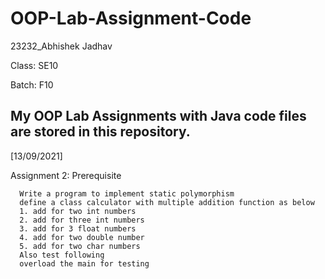 # OOP-Lab-Assignment-Code
23232_Abhishek Jadhav

Class: SE10

Batch: F10

My OOP Lab Assignments with Java code files are stored in this repository.
--------------------------------------------------------------------------

[13/09/2021]

Assignment 2: Prerequisite
     
      Write a program to implement static polymorphism 
      define a class calculator with multiple addition function as below 
      1. add for two int numbers
      2. add for three int numbers
      3. add for 3 float numbers
      4. add for two double number
      5. add for two char numbers
      Also test following
      overload the main for testing
